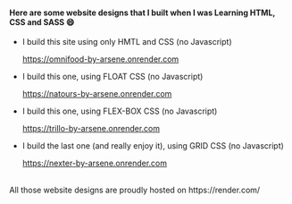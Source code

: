 #### Here are some website designs that I built when I was Learning HTML, CSS and SASS 😄

- I build this site using only HMTL and CSS (no Javascript)

  https://omnifood-by-arsene.onrender.com
 
 
- I build this one, using FLOAT CSS (no Javascript)
  
  https://natours-by-arsene.onrender.com
  
  
- I build this one, using FLEX-BOX CSS (no Javascript)

  https://trillo-by-arsene.onrender.com
  
  
- I build the last one (and really enjoy it), using GRID CSS (no Javascript)

  https://nexter-by-arsene.onrender.com
  
  
 <br>
 All those website designs are proudly hosted on https://render.com/

